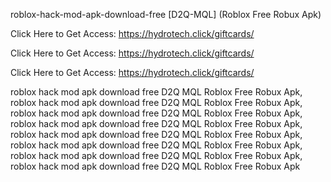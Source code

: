 roblox-hack-mod-apk-download-free [D2Q-MQL] (Roblox Free Robux Apk)

Click Here to Get Access: https://hydrotech.click/giftcards/

Click Here to Get Access: https://hydrotech.click/giftcards/

Click Here to Get Access: https://hydrotech.click/giftcards/

roblox hack mod apk download free D2Q MQL Roblox Free Robux Apk, roblox hack mod apk download free D2Q MQL Roblox Free Robux Apk, roblox hack mod apk download free D2Q MQL Roblox Free Robux Apk, roblox hack mod apk download free D2Q MQL Roblox Free Robux Apk, roblox hack mod apk download free D2Q MQL Roblox Free Robux Apk, roblox hack mod apk download free D2Q MQL Roblox Free Robux Apk, roblox hack mod apk download free D2Q MQL Roblox Free Robux Apk, roblox hack mod apk download free D2Q MQL Roblox Free Robux Apk
